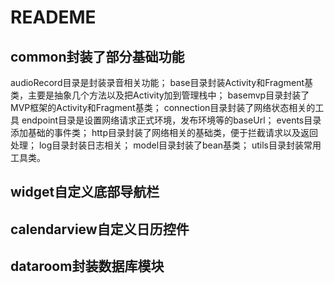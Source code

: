 # READEME

## common封装了部分基础功能
  audioRecord目录是封装录音相关功能；
  base目录封装Activity和Fragment基类，主要是抽象几个方法以及把Activity加到管理栈中；
  basemvp目录封装了MVP框架的Activity和Fragment基类；
  connection目录封装了网络状态相关的工具
  endpoint目录是设置网络请求正式环境，发布环境等的baseUrl；
  events目录添加基础的事件类；
  http目录封装了网络相关的基础类，便于拦截请求以及返回处理；
  log目录封装日志相关；
  model目录封装了bean基类；
  utils目录封装常用工具类。

## widget自定义底部导航栏

## calendarview自定义日历控件

## dataroom封装数据库模块

